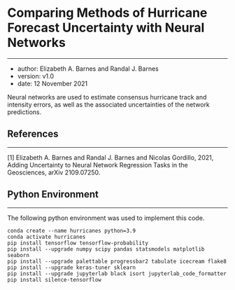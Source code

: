 # Comparing Methods of Hurricane Forecast Uncertainty with Neural Networks
***
* author: Elizabeth A. Barnes and Randal J. Barnes
* version: v1.0
* date: 12 November 2021

Neural networks are used to estimate consensus hurricane track and intensity errors, as well as the associated uncertainties of the network predictions.


## References
***
[1] Elizabeth A. Barnes and Randal J. Barnes and Nicolas Gordillo, 2021, Adding Uncertainty to Neural Network Regression Tasks in the Geosciences, arXiv 2109.07250.


## Python Environment
***
The following python environment was used to implement this code.
```
conda create --name hurricanes python=3.9
conda activate hurricanes
pip install tensorflow tensorflow-probability
pip install --upgrade numpy scipy pandas statsmodels matplotlib seaborn
pip install --upgrade palettable progressbar2 tabulate icecream flake8
pip install --upgrade keras-tuner sklearn
pip install --upgrade jupyterlab black isort jupyterlab_code_formatter
pip install silence-tensorflow
```
